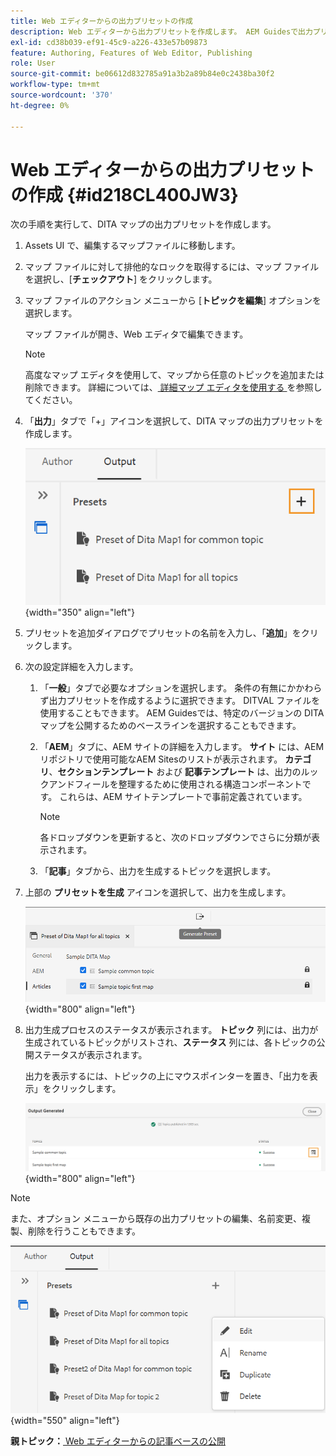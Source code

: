 ```yaml
---
title: Web エディターからの出力プリセットの作成
description: Web エディターから出力プリセットを作成します。 AEM Guidesで出力プリセットを編集、名前変更、複製、削除する方法について説明します。
exl-id: cd38b039-ef91-45c9-a226-433e57b09873
feature: Authoring, Features of Web Editor, Publishing
role: User
source-git-commit: be06612d832785a91a3b2a89b84e0c2438ba30f2
workflow-type: tm+mt
source-wordcount: '370'
ht-degree: 0%

---
```


# Web エディターからの出力プリセットの作成 {#id218CL400JW3}

次の手順を実行して、DITA マップの出力プリセットを作成します。

1. Assets UI で、編集するマップファイルに移動します。

1. マップ ファイルに対して排他的なロックを取得するには、マップ ファイルを選択し、[**チェックアウト**] をクリックします。

1. マップ ファイルのアクション メニューから [**トピックを編集**] オプションを選択します。

   マップ ファイルが開き、Web エディタで編集できます。

   >[!NOTE]
   >
   > 高度なマップ エディタを使用して、マップから任意のトピックを追加または削除できます。 詳細については、[ 詳細マップ エディタを使用する ](map-editor-advanced-map-editor.md#) を参照してください。

1. 「**出力**」タブで「+」アイコンを選択して、DITA マップの出力プリセットを作成します。

   ![](images/output-tab-preset_cs.png){width="350" align="left"}

1. プリセットを追加ダイアログでプリセットの名前を入力し、「**追加**」をクリックします。

1. 次の設定詳細を入力します。

   1. 「**一般**」タブで必要なオプションを選択します。 条件の有無にかかわらず出力プリセットを作成するように選択できます。 DITVAL ファイルを使用することもできます。 AEM Guidesでは、特定のバージョンの DITA マップを公開するためのベースラインを選択することもできます。
   1. 「**AEM**」タブに、AEM サイトの詳細を入力します。 **サイト** には、AEM リポジトリで使用可能なAEM Sitesのリストが表示されます。 **カテゴリ**、**セクションテンプレート** および **記事テンプレート** は、出力のルックアンドフィールを整理するために使用される構造コンポーネントです。 これらは、AEM サイトテンプレートで事前定義されています。

      >[!NOTE]
      >
      > 各ドロップダウンを更新すると、次のドロップダウンでさらに分類が表示されます。

   1. 「**記事**」タブから、出力を生成するトピックを選択します。
1. 上部の **プリセットを生成** アイコンを選択して、出力を生成します。

   ![](images/add-preset-articles-tab_cs.png){width="800" align="left"}

1. 出力生成プロセスのステータスが表示されます。 **トピック** 列には、出力が生成されているトピックがリストされ、**ステータス** 列には、各トピックの公開ステータスが表示されます。

   出力を表示するには、トピックの上にマウスポインターを置き、「出力を表示」をクリックします。

   ![](images/add-preset-output-generated_cs.png){width="800" align="left"}


>[!NOTE]
>
> また、オプション メニューから既存の出力プリセットの編集、名前変更、複製、削除を行うこともできます。

![](images/edit-preset_cs.png){width="550" align="left"}

**親トピック：**[ Web エディターからの記事ベースの公開 ](web-editor-article-publishing.md)
